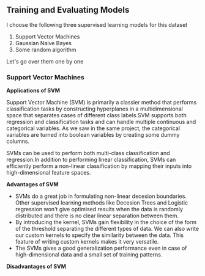 ## Training and Evaluating Models  
I choose the following three supervised learning models for this dataset  
1. Support Vector Machines  
2. Gaussian Naive Bayes  
3. Some random algorithm 

Let's go over them one by one

### Support Vector Machines
**Applications of SVM**

 Support Vector Machine (SVM) is primarily a classier method that performs classification tasks by constructing hyperplanes in a multidimensional space that separates cases of different class labels.SVM supports both regression and classification tasks and can handle multiple continuous and categorical variables. As we saw in the same project, the categorical variables are turned into boolean variables by creating some dummy columns.
 
 SVMs can be used to perform both multi-class classification and regression.In addition to performing linear classification, SVMs can efficiently perform a non-linear classification by mapping their inputs into high-dimensional feature spaces.
 
 **Advantages of SVM**
 - SVMs do a great job in formulating non-linear decesion boundaries. Other supervised learning methods like Decesion Trees and Logistic regression won't give optimised results when the data is randomly distributed and there is no clear linear separation between them.
 -  By introducing the kernel, SVMs gain flexibility in the choice of the form of the threshold separating the different types of data. We can also write our custom kernels to specify the similarity between the data. This feature of writing custom kernels makes it very versatile.
 -  The SVMs gives a good generalization performance even in case of high-dimensional data and a small set of training patterns.

**Disadvantages of SVM**

